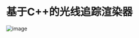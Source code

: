 # 基于C++的光线追踪渲染器
![image](https://github.com/istillmessup/SoftRayTracing/assets/38096224/9437d32e-9ede-4085-981b-4847dbdcc1e7)
